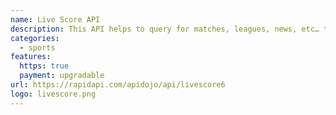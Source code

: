 ```yaml
---
name: Live Score API
description: This API helps to query for matches, leagues, news, etc… to create a sporting site/application.
categories:
  - sports
features:
  https: true
  payment: upgradable
url: https://rapidapi.com/apidojo/api/livescore6
logo: livescore.png
---
```

